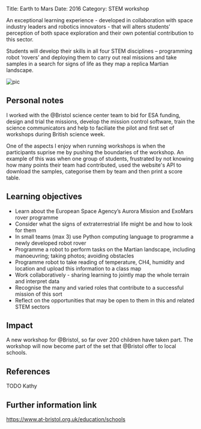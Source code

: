 Title: Earth to Mars
Date: 2016
Category: STEM workshop

An exceptional learning experience - developed in collaboration with space industry leaders and robotics innovators - that will alters students’ perception of both space exploration and their own potential contribution to this sector.


Students will develop their skills in all four STEM disciplines – programming robot ‘rovers’  and deploying them  to carry out real missions and take samples in a search for signs of life as they map a replica Martian landscape.

<!-- PELICAN_END_SUMMARY -->

![pic](pics/earthtomars/1.jpg)

## Personal notes

I worked with the @Bristol science center team to bid for ESA funding, design
and trial the missions, develop the mission control software, train the science
communicators and help to faciliate the pilot and first set of workshops during
British science week.

One of the aspects I enjoy when running workshops is when the participants
suprise me by pushing the boundaries of the workshop. An example of this was
when one group of students, frustrated by not knowing how many points their team
had contributed, used the website's API to download the samples, categorise them by team and then print a score table.

## Learning objectives

* Learn about the European Space Agency’s Aurora Mission and ExoMars rover programme
* Consider what the signs of extraterrestrial life might be and how to look for them 
* In small teams (max 3) use Python computing language to programme a newly developed robot rover
* Programme a robot to perform tasks on the Martian landscape, including manoeuvring; taking photos; avoiding obstacles
* Programme robot to take reading of temperature, CH4, humidity and location and upload this information to a class map
* Work collaboratively  - sharing learning to jointly map the whole terrain and interpret data
* Recognise the many and varied roles that contribute to a successful mission of this sort
* Reflect on the opportunities that may be open to them in this and related STEM sectors

## Impact

A new workshop for @Bristol, so far over 200 children have taken part. The workshop will now become part of the set that @Bristol offer to local schools.

## References

TODO Kathy

## Further information link

https://www.at-bristol.org.uk/education/schools
